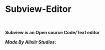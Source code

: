 # Subview-Editor
<br>

**Subview is an Open source Code/Text editor**

***Made By Alixiir Studios:***
